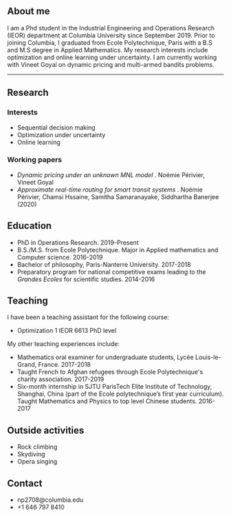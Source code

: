 ## About me

I am a Phd student in the Industrial Engineering and Operations Research (IEOR) department at Columbia University since September 2019. Prior to joining Columbia, I graduated from Ecole Polytechnique, Paris with a B.S and M.S degree in Applied Mathematics. My research interests include optimization and online learning under uncertainty. I am currently working with Vineet Goyal on dynamic pricing and multi-armed bandits problems. 

---

## Research
### Interests
<ul>
  <li>Sequential decision making </li>
  <li>Optimization under uncertainty</li>
  <li>Online learning</li>
</ul>

### Working papers
<ul>
  <li> <i> Dynamic pricing under an unknown MNL model </i>. Noémie Périvier, Vineet Goyal </li>
  <li> <i>Approximate real-time routing for smart transit systems </i>.  Noémie Périvier, Chamsi Hssaine, Samitha Samaranayake, Siddhartha Banerjee (2020) </li>
</ul>


## Education
<ul>
  <li> PhD in Operations Research. 2019-Present</li>
  <li> B.S./M.S. from Ecole Polytechnique. Major in Applied mathematics and Computer science. 2016-2019</li>
  <li> Bachelor of philosophy, Paris-Nanterre University. 2017-2018</li>
  <li> Preparatory program for national competitive exams leading to the <i>Grandes Ecoles</i> for scientific studies. 2014-2016</li>
</ul>


## Teaching
I have been a teaching assistant for the following course:
<ul>
  <li> Optimization 1 IEOR 6613 PhD level</li>
</ul>

My other teaching experiences include:
<ul>
  <li> Mathematics oral examiner for undergraduate students, Lycée Louis-le-Grand,
    France. 2017-2018 </li>
  <li> Taught French to Afghan refugees through Ecole Polytechnique's charity association. 2017-2019</li>
  <li> Six-month internship in SJTU ParisTech Elite Institute of Technology, Shanghai, China (part of the Ecole polytechnique’s first year curriculum). Taught Mathematics and Physics to top level Chinese students. 2016-2017</li>
</ul>

## Outside activities
<ul>
  <li> Rock climbing</li>
  <li> Skydiving</li>
  <li> Opera singing </li>
</ul>


## Contact
<ul>
  <li> np2708@columbia.edu</li>
  <li> +1 646 797 8410</li>
</ul>



